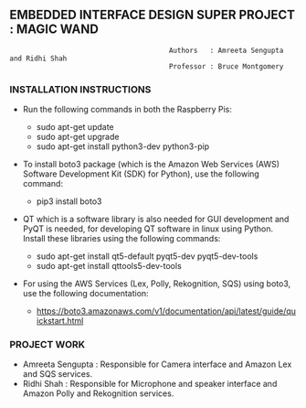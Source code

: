## EMBEDDED INTERFACE DESIGN SUPER PROJECT : MAGIC WAND
                                           Authors   : Amreeta Sengupta and Ridhi Shah
                                           Professor : Bruce Montgomery 

### INSTALLATION INSTRUCTIONS
- Run the following commands in both the Raspberry Pis:
  - sudo apt-get update
  - sudo apt-get upgrade
  - sudo apt-get install python3-dev python3-pip
  
- To install boto3 package (which is the Amazon Web Services (AWS) Software Development Kit (SDK) for Python), use the following command:
  - pip3 install boto3
  
- QT which is a software library is also needed for GUI development and PyQT is needed, for developing QT software in linux using Python.
  Install these libraries using the following commands:
  - sudo apt-get install qt5-default pyqt5-dev pyqt5-dev-tools
  - sudo apt-get install qttools5-dev-tools
  
- For using the AWS Services (Lex, Polly, Rekognition, SQS) using boto3, use the following documentation:
  - https://boto3.amazonaws.com/v1/documentation/api/latest/guide/quickstart.html
  
### PROJECT WORK
- Amreeta Sengupta : Responsible for Camera interface and Amazon Lex and SQS services.
- Ridhi Shah : Responsible for Microphone and speaker interface and Amazon Polly and Rekognition services.
